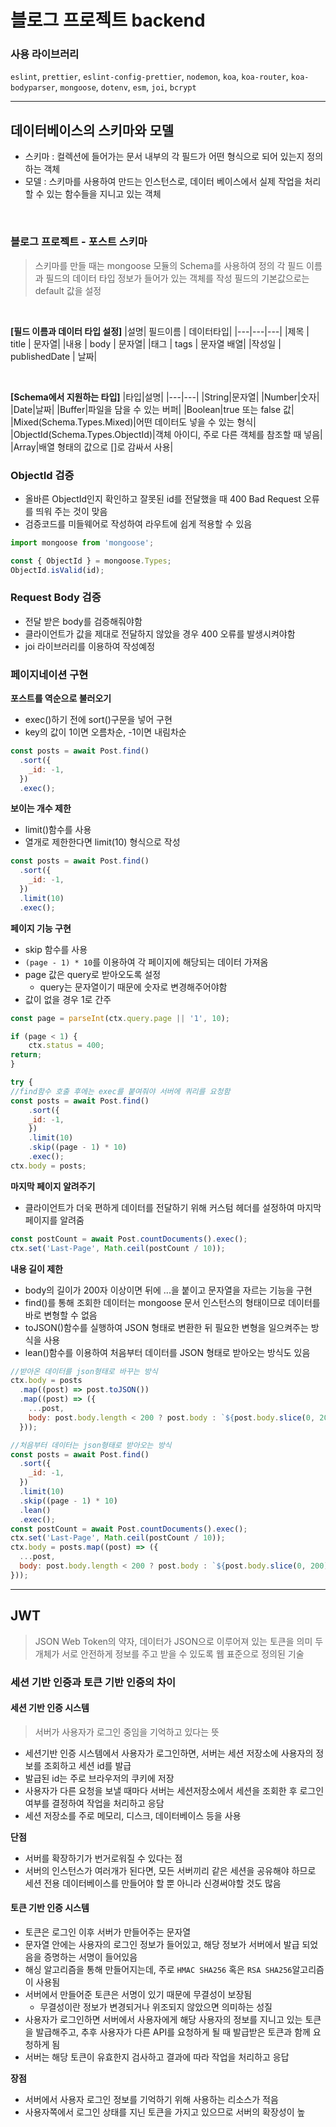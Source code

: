 # 블로그 프로젝트 backend

### 사용 라이브러리

`eslint`, `prettier`, `eslint-config-prettier`, `nodemon`, `koa`, `koa-router`, `koa-bodyparser`, `mongoose`, `dotenv`, `esm`, `joi`, `bcrypt`

---

## 데이터베이스의 스키마와 모델

- 스키마 : 컬렉션에 들어가는 문서 내부의 각 필드가 어떤 형식으로 되어 있는지 정의하는 객체
- 모델 : 스키마를 사용하여 만드는 인스턴스로, 데이터 베이스에서 실제 작업을 처리할 수 있는 함수들을 지니고 있는 객체

<br/>

### 블로그 프로젝트 - 포스트 스키마

> 스키마를 만들 때는 mongoose 모듈의 Schema를 사용하여 정의
> 각 필드 이름과 필드의 데이터 타입 정보가 들어가 있는 객체를 작성
> 필드의 기본값으로는 default 값을 설정

<br/>

**[필드 이름과 데이터 타입 설정]**
|설명| 필드이름 | 데이터타입|
|---|---|---|
|제목 | title | 문자열|
|내용 | body | 문자열|
|태그 | tags | 문자열 배열|
|작성일 | publishedDate | 날짜|

<br/>

**[Schema에서 지원하는 타입]**
|타입|설명|
|---|---|
|String|문자열|
|Number|숫자|
|Date|날짜|
|Buffer|파일을 담을 수 있는 버퍼|
|Boolean|true 또는 false 값|
|Mixed(Schema.Types.Mixed)|어떤 데이터도 넣을 수 있는 형식|
|ObjectId(Schema.Types.ObjectId)|객체 아이디, 주로 다른 객체를 참조할 때 넣음|
|Array|배열 형태의 값으로 []로 감싸서 사용|

### ObjectId 검증

- 올바른 ObjectId인지 확인하고 잘못된 id를 전달했을 때 400 Bad Request 오류를 띄워 주는 것이 맞음
- 검증코드를 미들웨어로 작성하여 라우트에 쉽게 적용할 수 있음

```javascript
import mongoose from 'mongoose';

const { ObjectId } = mongoose.Types;
ObjectId.isValid(id);
```

### Request Body 검증

- 전달 받은 body를 검증해줘야함
- 클라이언트가 값을 제대로 전달하지 않았을 경우 400 오류를 발생시켜야함
- joi 라이브러리를 이용하여 작성예정

### 페이지네이션 구현

**포스트를 역순으로 불러오기**

- exec()하기 전에 sort()구문을 넣어 구현
- key의 값이 1이면 오름차순, -1이면 내림차순

```javascript
const posts = await Post.find()
  .sort({
    _id: -1,
  })
  .exec();
```

**보이는 개수 제한**

- limit()함수를 사용
- 열개로 제한한다면 limit(10) 형식으로 작성

```javascript
const posts = await Post.find()
  .sort({
    _id: -1,
  })
  .limit(10)
  .exec();
```

**페이지 기능 구현**

- skip 함수를 사용
- `(page - 1) * 10`를 이용하여 각 페이지에 해당되는 데이터 가져옴
- page 값은 query로 받아오도록 설정
  - query는 문자열이기 때문에 숫자로 변경해주어야함
- 값이 없을 경우 1로 간주

```javascript
const page = parseInt(ctx.query.page || '1', 10);

if (page < 1) {
    ctx.status = 400;
return;
}

try {
//find함수 호출 후에는 exec를 붙여줘야 서버에 쿼리를 요청함
const posts = await Post.find()
    .sort({
    _id: -1,
    })
    .limit(10)
    .skip((page - 1) * 10)
    .exec();
ctx.body = posts;
```

**마지막 페이지 알려주기**

- 클라이언트가 더욱 편하게 데이터를 전달하기 위해 커스텀 헤더를 설정하여 마지막 페이지를 알려줌

```javascript
const postCount = await Post.countDocuments().exec();
ctx.set('Last-Page', Math.ceil(postCount / 10));
```

**내용 길이 제한**

- body의 길이가 200자 이상이면 뒤에 ...을 붙이고 문자열을 자르는 기능을 구현
- find()를 통해 조회한 데이터는 mongoose 문서 인스턴스의 형태이므로 데이터를 바로 변형할 수 없음
- toJSON()함수를 실행하여 JSON 형태로 변환한 뒤 필요한 변형을 일으켜주는 방식을 사용
- lean()함수를 이용하여 처음부터 데이터를 JSON 형태로 받아오는 방식도 있음

```javascript
//받아온 데이터를 json형태로 바꾸는 방식
ctx.body = posts
  .map((post) => post.toJSON())
  .map((post) => ({
    ...post,
    body: post.body.length < 200 ? post.body : `${post.body.slice(0, 200)}...`,
  }));
```

```javascript
//처음부터 데이터는 json형태로 받아오는 방식
const posts = await Post.find()
  .sort({
    _id: -1,
  })
  .limit(10)
  .skip((page - 1) * 10)
  .lean()
  .exec();
const postCount = await Post.countDocuments().exec();
ctx.set('Last-Page', Math.ceil(postCount / 10));
ctx.body = posts.map((post) => ({
  ...post,
  body: post.body.length < 200 ? post.body : `${post.body.slice(0, 200)}...`,
}));
```

---

## JWT

> JSON Web Token의 약자, 데이터가 JSON으로 이루어져 있는 토큰을 의미
> 두 개체가 서로 안전하게 정보를 주고 받을 수 있도록 웹 표준으로 정의된 기술

### 세션 기반 인증과 토큰 기반 인증의 차이

#### 세션 기반 인증 시스템

> 서버가 사용자가 로그인 중임을 기억하고 있다는 뜻

- 세션기반 인증 시스템에서 사용자가 로그인하면, 서버는 세션 저장소에 사용자의 정보를 조회하고 세션 id를 발급
- 발급된 id는 주로 브라우저의 쿠키에 저장
- 사용자가 다른 요청을 보낼 때마다 서버는 세션저장소에서 세션을 조회한 후 로그인 여부를 결정하여 작업을 처리하고 응담
- 세션 저장소를 주로 메모리, 디스크, 데이터베이스 등을 사용

**단점**

- 서버를 확장하기가 번거로워질 수 있다는 점
- 서버의 인스턴스가 여러개가 된다면, 모든 서버끼리 같은 세션을 공유해야 하므로 세션 전용 데이터베이스를 만들어야 할 뿐 아니라 신경써야할 것도 많음

#### 토큰 기반 인증 시스템

- 토큰은 로그인 이후 서버가 만들어주는 문자열
- 문자열 안에는 사용자의 로그인 정보가 들어있고, 해당 정보가 서버에서 발급 되었음을 증명하는 서명이 들어있음
- 해싱 알고리즘을 통해 만들어지는데, 주로 `HMAC SHA256` 혹은 `RSA SHA256`알고리즘이 사용됨
- 서버에서 만들어준 토큰은 서명이 있기 때문에 무결성이 보장됨
  - 무결성이란 정보가 변경되거나 위조되지 않았으면 의미하는 성질
- 사용자가 로그인하면 서버에서 사용자에게 해당 사용자의 정보를 지니고 있는 토큰을 발급해주고, 추후 사용자가 다른 API를 요청하게 될 때 발급받은 토큰과 함께 요청하게 됨
- 서버는 해당 토큰이 유효한지 검사하고 결과에 따라 작업을 처리하고 응답

**장점**

- 서버에서 사용자 로그인 정보를 기억하기 위해 사용하는 리소스가 적음
- 사용자쪽에서 로그인 상태를 지닌 토큰을 가지고 있으므로 서버의 확장성이 높
